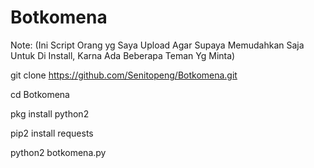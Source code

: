 # Botkomena


Note: (Ini Script Orang yg Saya Upload Agar Supaya Memudahkan Saja Untuk Di Install, Karna Ada Beberapa Teman Yg Minta)


git clone https://github.com/Senitopeng/Botkomena.git

cd Botkomena

pkg install python2

pip2 install requests

python2 botkomena.py
